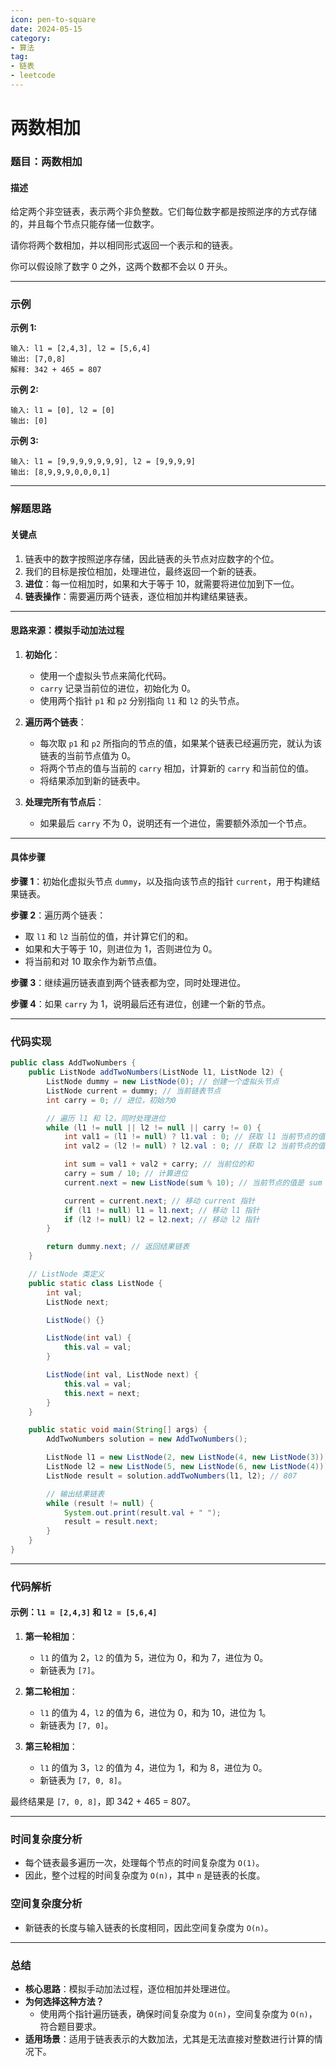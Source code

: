 ```yaml
---
icon: pen-to-square
date: 2024-05-15
category:
- 算法  
tag:
- 链表
- leetcode
---
```


# 两数相加

### **题目：两数相加**

#### **描述**
给定两个非空链表，表示两个非负整数。它们每位数字都是按照逆序的方式存储的，并且每个节点只能存储一位数字。

请你将两个数相加，并以相同形式返回一个表示和的链表。

你可以假设除了数字 0 之外，这两个数都不会以 0 开头。

---

### **示例**

**示例 1:**
```
输入: l1 = [2,4,3], l2 = [5,6,4]
输出: [7,0,8]
解释: 342 + 465 = 807
```

**示例 2:**
```
输入: l1 = [0], l2 = [0]
输出: [0]
```

**示例 3:**
```
输入: l1 = [9,9,9,9,9,9,9], l2 = [9,9,9,9]
输出: [8,9,9,9,0,0,0,1]
```

---

### **解题思路**

#### **关键点**
1. 链表中的数字按照逆序存储，因此链表的头节点对应数字的个位。
2. 我们的目标是按位相加，处理进位，最终返回一个新的链表。
3. **进位**：每一位相加时，如果和大于等于 10，就需要将进位加到下一位。
4. **链表操作**：需要遍历两个链表，逐位相加并构建结果链表。

---

#### **思路来源：模拟手动加法过程**

1. **初始化**：
    - 使用一个虚拟头节点来简化代码。
    - `carry` 记录当前位的进位，初始化为 0。
    - 使用两个指针 `p1` 和 `p2` 分别指向 `l1` 和 `l2` 的头节点。

2. **遍历两个链表**：
    - 每次取 `p1` 和 `p2` 所指向的节点的值，如果某个链表已经遍历完，就认为该链表的当前节点值为 0。
    - 将两个节点的值与当前的 `carry` 相加，计算新的 `carry` 和当前位的值。
    - 将结果添加到新的链表中。

3. **处理完所有节点后**：
    - 如果最后 `carry` 不为 0，说明还有一个进位，需要额外添加一个节点。

---

#### **具体步骤**

**步骤 1**：初始化虚拟头节点 `dummy`，以及指向该节点的指针 `current`，用于构建结果链表。

**步骤 2**：遍历两个链表：
- 取 `l1` 和 `l2` 当前位的值，并计算它们的和。
- 如果和大于等于 10，则进位为 1，否则进位为 0。
- 将当前和对 10 取余作为新节点值。

**步骤 3**：继续遍历链表直到两个链表都为空，同时处理进位。

**步骤 4**：如果 `carry` 为 1，说明最后还有进位，创建一个新的节点。

---

### **代码实现**

```java
public class AddTwoNumbers {
    public ListNode addTwoNumbers(ListNode l1, ListNode l2) {
        ListNode dummy = new ListNode(0); // 创建一个虚拟头节点
        ListNode current = dummy; // 当前链表节点
        int carry = 0; // 进位，初始为0

        // 遍历 l1 和 l2，同时处理进位
        while (l1 != null || l2 != null || carry != 0) {
            int val1 = (l1 != null) ? l1.val : 0; // 获取 l1 当前节点的值
            int val2 = (l2 != null) ? l2.val : 0; // 获取 l2 当前节点的值

            int sum = val1 + val2 + carry; // 当前位的和
            carry = sum / 10; // 计算进位
            current.next = new ListNode(sum % 10); // 当前节点的值是 sum 对 10 取余

            current = current.next; // 移动 current 指针
            if (l1 != null) l1 = l1.next; // 移动 l1 指针
            if (l2 != null) l2 = l2.next; // 移动 l2 指针
        }

        return dummy.next; // 返回结果链表
    }

    // ListNode 类定义
    public static class ListNode {
        int val;
        ListNode next;

        ListNode() {}

        ListNode(int val) {
            this.val = val;
        }

        ListNode(int val, ListNode next) {
            this.val = val;
            this.next = next;
        }
    }

    public static void main(String[] args) {
        AddTwoNumbers solution = new AddTwoNumbers();

        ListNode l1 = new ListNode(2, new ListNode(4, new ListNode(3))); // 342
        ListNode l2 = new ListNode(5, new ListNode(6, new ListNode(4))); // 465
        ListNode result = solution.addTwoNumbers(l1, l2); // 807

        // 输出结果链表
        while (result != null) {
            System.out.print(result.val + " ");
            result = result.next;
        }
    }
}
```

---

### **代码解析**

#### 示例：`l1 = [2,4,3]` 和 `l2 = [5,6,4]`

1. **第一轮相加**：
    - `l1` 的值为 2，`l2` 的值为 5，进位为 0，和为 7，进位为 0。
    - 新链表为 `[7]`。

2. **第二轮相加**：
    - `l1` 的值为 4，`l2` 的值为 6，进位为 0，和为 10，进位为 1。
    - 新链表为 `[7, 0]`。

3. **第三轮相加**：
    - `l1` 的值为 3，`l2` 的值为 4，进位为 1，和为 8，进位为 0。
    - 新链表为 `[7, 0, 8]`。

最终结果是 `[7, 0, 8]`，即 342 + 465 = 807。

---

### **时间复杂度分析**

- 每个链表最多遍历一次，处理每个节点的时间复杂度为 `O(1)`。
- 因此，整个过程的时间复杂度为 `O(n)`，其中 `n` 是链表的长度。

### **空间复杂度分析**

- 新链表的长度与输入链表的长度相同，因此空间复杂度为 `O(n)`。

---

### **总结**

- **核心思路**：模拟手动加法过程，逐位相加并处理进位。
- **为何选择这种方法？**
    - 使用两个指针遍历链表，确保时间复杂度为 `O(n)`，空间复杂度为 `O(n)`，符合题目要求。
- **适用场景**：适用于链表表示的大数加法，尤其是无法直接对整数进行计算的情况下。